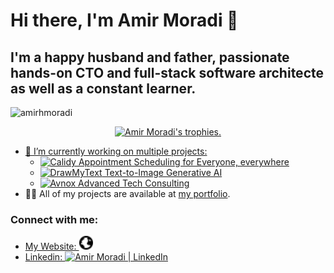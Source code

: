 # Hi there, I'm Amir Moradi 👋

## I'm a happy husband and father, passionate hands-on CTO and full-stack software architecte as well as a constant learner.

<p align="left"> <img src="https://komarev.com/ghpvc/?username=amirhmoradi&label=Profile%20views&color=blueviolet&style=flat" alt="amirhmoradi" /> </p>

<p align="center"> 
  <a href="https://github.com/ryo-ma/github-profile-trophy"><img src="https://github-profile-trophy.vercel.app/?username=amirhmoradi&column=5&margin-w=5&margin-h=5&no-frame=true" alt="Amir Moradi's trophies." /> 
</p>


- 🔭 I’m currently working on multiple projects:
  - [<img alt="Calidy" width="16px" src="https://avatars.githubusercontent.com/u/93839102?s=200&v=4" /> Appointment Scheduling for Everyone, everywhere ][job-calidy]
  - [<img alt="DrawMyText" width="16px" src="https://avatars.githubusercontent.com/u/115659096?s=200&v=4" /> Text-to-Image Generative AI][job-drawmytext]
  - [<img alt="Avnox" width="16px" src="https://avnox.com/wp-content/uploads/2022/12/avnox-icon-square.png" /> Advanced Tech Consulting][job-avnox]
- 👨‍💻 All of my projects are available at [my portfolio][portfolio].

### Connect with me:

- [My Website: <img alt="amirmoradi.com" width="22px" src="https://raw.githubusercontent.com/iconic/open-iconic/master/svg/globe.svg" />][portfolio]
- [Linkedin: <img alt="Amir Moradi | LinkedIn" width="22px" src="https://raw.githubusercontent.com/rahuldkjain/github-profile-readme-generator/master/src/images/icons/Social/linked-in-alt.svg" />][linkedin]

<br />


[portfolio]: https://www.amirmoradi.com/
[job-calidy]: https://www.calidy.com
[job-drawmytext]: https://www.drawmytext.com
[job-avnox]: https://www.avnox.com
[linkedin]: https://www.linkedin.com/in/amirhmoradi/
